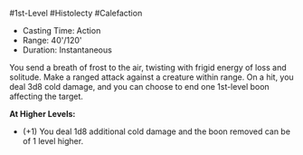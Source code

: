 #1st-Level #Histolecty #Calefaction
 
- Casting Time: Action
- Range: 40'/120'
- Duration: Instantaneous
 
You send a breath of frost to the air, twisting with frigid energy of loss and solitude. Make a ranged attack against a creature within range. On a hit, you deal 3d8 cold damage, and you can choose to end one 1st-level boon affecting the target.
 
**At Higher Levels:** 
* (+1) You deal 1d8 additional cold damage and the boon removed can be of 1 level higher.